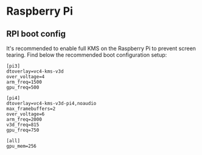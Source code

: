 # Raspberry Pi

## RPI boot config

It's recommended to enable full KMS on the Raspberry Pi to prevent screen tearing. Find below the recommended boot configuration setup:

```shell
[pi3]
dtoverlay=vc4-kms-v3d
over_voltage=4
arm_freq=1500
gpu_freq=500

[pi4]
dtoverlay=vc4-kms-v3d-pi4,noaudio
max_framebuffers=2
over_voltage=6
arm_freq=2000
v3d_freq=815
gpu_freq=750

[all]
gpu_mem=256
```